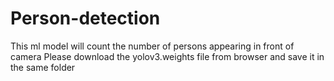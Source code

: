 # Person-detection
This ml model will count the number of persons appearing in front of camera
Please download the yolov3.weights file from browser and save it in the same folder
